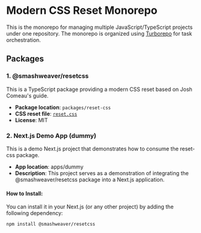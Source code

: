 # Modern CSS Reset Monorepo

This is the monorepo for managing multiple JavaScript/TypeScript projects under one repository. The monorepo is organized using [Turborepo](https://turbo.build/repo) for task orchestration.

## Packages

### 1. **@smashweaver/resetcss**

This is a TypeScript package providing a modern CSS reset based on Josh Comeau's guide.

- **Package location**: `packages/reset-css`
- **CSS reset file**: [`reset.css`](https://github.com/smashweaver/resetcss/blob/main/packages/reset-css/reset.css)
- **License**: MIT

### 2. **Next.js Demo App (dummy)**

This is a demo Next.js project that demonstrates how to consume the reset-css package.

- **App location**: apps/dummy
- **Description**: This project serves as a demonstration of integrating the @smashweaver/resetcss package into a Next.js application.

#### How to Install:

You can install it in your Next.js (or any other project) by adding the following dependency:

```bash
npm install @smashweaver/resetcss
```
